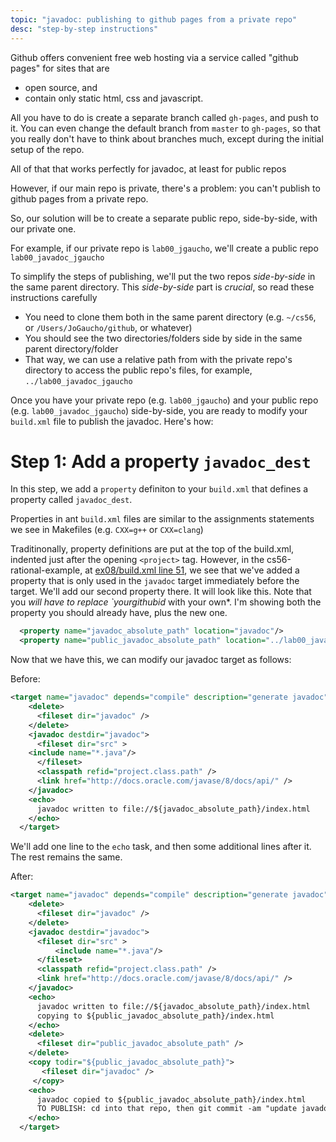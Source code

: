 ```yaml
---
topic: "javadoc: publishing to github pages from a private repo"
desc: "step-by-step instructions"
---
```



Github offers convenient free web hosting via a service called "github pages" for sites that are
* open source, and 
* contain only static html, css and javascript.   

All you have to do is create a separate branch called `gh-pages`, and push to it.  You can even change the default branch from `master` 
to `gh-pages`, so that you really don't have to think about branches much, except during the initial setup of the repo.

All of that that works perfectly for javadoc, at least for public repos

However, if our main repo is private, there's a problem: you can't publish to github pages from a private repo.

So, our solution will be to create a separate public repo, side-by-side, with our private one.  

For example, if our private repo is `lab00_jgaucho`, we'll create a public repo `lab00_javadoc_jgaucho`

To simplify the steps of publishing, we'll put the two repos *side-by-side* in the same parent directory. 
This *side-by-side* part is *crucial*, so read these instructions carefully 

* You need to clone them both in the same parent directory (e.g. `~/cs56`, or `/Users/JoGaucho/github`, or whatever)
* You should see the two directories/folders side by side in the same parent directory/folder
* That way, we can use a relative path from with the private repo's directory  to access the public repo's files, for example, `../lab00_javadoc_jgaucho`

Once you have your private repo (e.g. `lab00_jgaucho`) and your public repo (e.g. `lab00_javadoc_jgaucho`) side-by-side, you are
ready to modify your `build.xml` file to publish the javadoc.  Here's how:

# Step 1: Add a property `javadoc_dest`

In this step, we add a `property` definiton to your `build.xml` that defines a property called `javadoc_dest`.   

Properties in ant `build.xml` files are similar to the assignments statements we see in Makefiles (e.g. `CXX=g++` or `CXX=clang`)

Traditinonally, property definitions are put at the top of the build.xml, indented just after the opening `<project>` tag.  However, in the cs56-rational-example, at [ex08/build.xml line 51](https://github.com/UCSB-CS56-M16/cs56-rational-example/blob/master/ex08/build.xml#L51), we see that we've added a property that is only used in the `javadoc` target immediately before the target.   We'll add our second property there.  It will look like this. Note that you *will have to replace `yourgithubid* with your own*.  I'm showing both the property you should already have, plus the new one.

```xml
  <property name="javadoc_absolute_path" location="javadoc"/>
  <property name="public_javadoc_absolute_path" location="../lab00_javadoc_yourgithubid/javadoc"/>
```

Now that we have this, we can modify our javadoc target as follows:

Before:

```xml
<target name="javadoc" depends="compile" description="generate javadoc">
    <delete>
      <fileset dir="javadoc" />
    </delete>
    <javadoc destdir="javadoc">
      <fileset dir="src" >
	<include name="*.java"/>
      </fileset>
      <classpath refid="project.class.path" />
      <link href="http://docs.oracle.com/javase/8/docs/api/" />          
    </javadoc>
    <echo>
      javadoc written to file://${javadoc_absolute_path}/index.html
    </echo> 
  </target>
```

We'll add one line to the `echo` task, and then some additional lines after it.  The rest remains the same.

After: 

``` xml
<target name="javadoc" depends="compile" description="generate javadoc">
    <delete>
      <fileset dir="javadoc" />
    </delete>
    <javadoc destdir="javadoc">
      <fileset dir="src" >
	      <include name="*.java"/>
      </fileset>
      <classpath refid="project.class.path" />
      <link href="http://docs.oracle.com/javase/8/docs/api/" />          
    </javadoc>
    <echo>
      javadoc written to file://${javadoc_absolute_path}/index.html
      copying to ${public_javadoc_absolute_path}/index.html
    </echo> 
    <delete>
      <fileset dir="public_javadoc_absolute_path" />
    </delete>
    <copy todir="${public_javadoc_absolute_path}">
       <fileset dir="javadoc" />
     </copy>
    <echo>
      javadoc copied to ${public_javadoc_absolute_path}/index.html
      TO PUBLISH: cd into that repo, then git commit -am "update javadoc"; git push origin gh-pages
    </echo> 
  </target>
```
